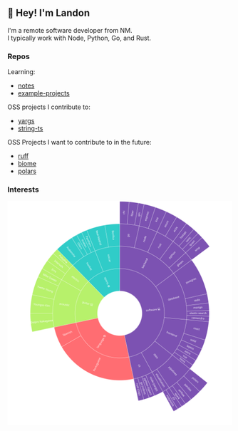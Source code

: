 ## 👋 Hey! I'm Landon

I'm a remote software developer from NM. \
I typically work with Node, Python, Go, and Rust.

### Repos

Learning:

- [notes](https://github.com/jly36963/notes)
- [example-projects](https://github.com/jly36963/notes)

OSS projects I contribute to:

- [yargs](https://github.com/yargs/yargs)
- [string-ts](https://github.com/gustavoguichard/string-ts)

OSS Projects I want to contribute to in the future:

- [ruff](https://github.com/astral-sh/ruff)
- [biome](https://github.com/biomejs/biome)
- [polars](https://github.com/pola-rs/polars)

### Interests

![Landon's interests](./interests-sunburst.svg)
